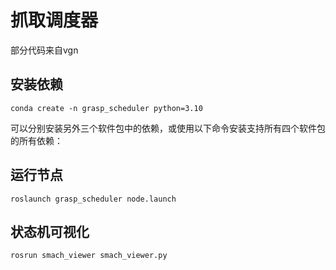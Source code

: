 # 抓取调度器

部分代码来自vgn

## 安装依赖

    conda create -n grasp_scheduler python=3.10 

可以分别安装另外三个软件包中的依赖，或使用以下命令安装支持所有四个软件包的所有依赖：

    

## 运行节点

    roslaunch grasp_scheduler node.launch

## 状态机可视化

    rosrun smach_viewer smach_viewer.py
    
